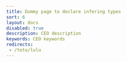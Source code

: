 ```yaml
---
title: Dummy page to declare infering types
sort: 6
layout: docs
disabled: true
description: CEO description
keywords: CEO keywords
redirects:
 - /toto/lulu
---
```

